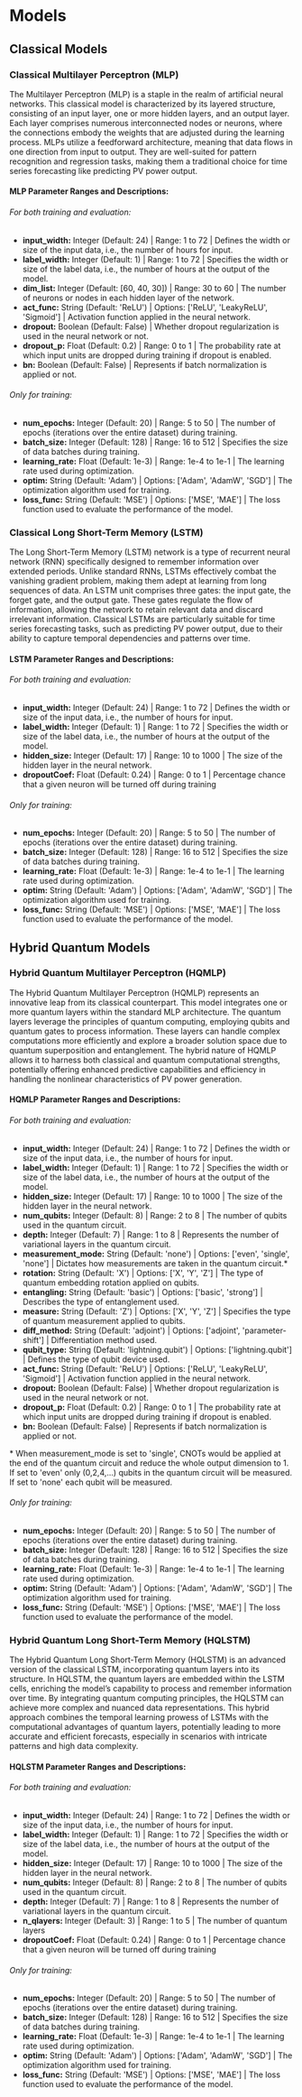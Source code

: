 # Models

## Classical Models

### Classical Multilayer Perceptron (MLP)

The Multilayer Perceptron (MLP) is a staple in the realm of artificial neural networks. This classical model is characterized by its layered structure, consisting of an input layer, one or more hidden layers, and an output layer. Each layer comprises numerous interconnected nodes or neurons, where the connections embody the weights that are adjusted during the learning process. MLPs utilize a feedforward architecture, meaning that data flows in one direction from input to output. They are well-suited for pattern recognition and regression tasks, making them a traditional choice for time series forecasting like predicting PV power output.

#### MLP Parameter Ranges and Descriptions:

###### For both training and evaluation:

- **input_width:** Integer (Default: 24) | Range: 1 to 72 | Defines the width or size of the input data, i.e., the number of hours for input.
- **label_width:** Integer (Default: 1) | Range: 1 to 72 | Specifies the width or size of the label data, i.e., the number of hours at the output of the model.
- **dim_list:** Integer (Default: [60, 40, 30]) | Range: 30 to 60 | The number of neurons or nodes in each hidden layer of the network.
- **act_func:** String (Default: 'ReLU') | Options: ['ReLU', 'LeakyReLU', 'Sigmoid'] | Activation function applied in the neural network.
- **dropout:** Boolean (Default: False) | Whether dropout regularization is used in the neural network or not.
- **dropout_p:** Float (Default: 0.2) | Range: 0 to 1 | The probability rate at which input units are dropped during training if dropout is enabled.
- **bn:** Boolean (Default: False) | Represents if batch normalization is applied or not.

###### Only for training:

- **num_epochs:** Integer (Default: 20) | Range: 5 to 50 | The number of epochs (iterations over the entire dataset) during training.
- **batch_size:** Integer (Default: 128) | Range: 16 to 512 | Specifies the size of data batches during training.
- **learning_rate:** Float (Default: 1e-3) | Range: 1e-4 to 1e-1 | The learning rate used during optimization.
- **optim:** String (Default: 'Adam') | Options: ['Adam', 'AdamW', 'SGD'] | The optimization algorithm used for training.
- **loss_func:** String (Default: 'MSE') | Options: ['MSE', 'MAE'] | The loss function used to evaluate the performance of the model.


### Classical Long Short-Term Memory (LSTM)

The Long Short-Term Memory (LSTM) network is a type of recurrent neural network (RNN) specifically designed to remember information over extended periods. Unlike standard RNNs, LSTMs effectively combat the vanishing gradient problem, making them adept at learning from long sequences of data. An LSTM unit comprises three gates: the input gate, the forget gate, and the output gate. These gates regulate the flow of information, allowing the network to retain relevant data and discard irrelevant information. Classical LSTMs are particularly suitable for time series forecasting tasks, such as predicting PV power output, due to their ability to capture temporal dependencies and patterns over time.

#### LSTM Parameter Ranges and Descriptions:

###### For both training and evaluation:

- **input_width:** Integer (Default: 24) | Range: 1 to 72 | Defines the width or size of the input data, i.e., the number of hours for input.
- **label_width:** Integer (Default: 1) | Range: 1 to 72 | Specifies the width or size of the label data, i.e., the number of hours at the output of the model.
- **hidden_size:** Integer (Default: 17) | Range: 10 to 1000 | The size of the hidden layer in the neural network.
- **dropoutCoef:** Float (Default: 0.24) | Range: 0 to 1 | Percentage chance that a given neuron will be turned off during training

###### Only for training:

- **num_epochs:** Integer (Default: 20) | Range: 5 to 50 | The number of epochs (iterations over the entire dataset) during training.
- **batch_size:** Integer (Default: 128) | Range: 16 to 512 | Specifies the size of data batches during training.
- **learning_rate:** Float (Default: 1e-3) | Range: 1e-4 to 1e-1 | The learning rate used during optimization.
- **optim:** String (Default: 'Adam') | Options: ['Adam', 'AdamW', 'SGD'] | The optimization algorithm used for training.
- **loss_func:** String (Default: 'MSE') | Options: ['MSE', 'MAE'] | The loss function used to evaluate the performance of the model.

## Hybrid Quantum Models

### Hybrid Quantum Multilayer Perceptron (HQMLP)

The Hybrid Quantum Multilayer Perceptron (HQMLP) represents an innovative leap from its classical counterpart. This model integrates one or more quantum layers within the standard MLP architecture. The quantum layers leverage the principles of quantum computing, employing qubits and quantum gates to process information. These layers can handle complex computations more efficiently and explore a broader solution space due to quantum superposition and entanglement. The hybrid nature of HQMLP allows it to harness both classical and quantum computational strengths, potentially offering enhanced predictive capabilities and efficiency in handling the nonlinear characteristics of PV power generation.

#### HQMLP Parameter Ranges and Descriptions:

###### For both training and evaluation:

- **input_width:** Integer (Default: 24) | Range: 1 to 72 | Defines the width or size of the input data, i.e., the number of hours for input.
- **label_width:** Integer (Default: 1) | Range: 1 to 72 | Specifies the width or size of the label data, i.e., the number of hours at the output of the model.
- **hidden_size:** Integer (Default: 17) | Range: 10 to 1000 | The size of the hidden layer in the neural network.
- **num_qubits:** Integer (Default: 8) | Range: 2 to 8 | The number of qubits used in the quantum circuit.
- **depth:** Integer (Default: 7) | Range: 1 to 8 | Represents the number of variational layers in the quantum circuit.
- **measurement_mode:** String (Default: 'none') | Options: ['even', 'single', 'none'] | Dictates how measurements are taken in the quantum circuit.*
- **rotation:** String (Default: 'X') | Options: ['X', 'Y', 'Z'] | The type of quantum embedding rotation applied on qubits.
- **entangling:** String (Default: 'basic') | Options: ['basic', 'strong'] | Describes the type of entanglement used.
- **measure:** String (Default: 'Z') | Options: ['X', 'Y', 'Z'] | Specifies the type of quantum measurement applied to qubits.
- **diff_method:** String (Default: 'adjoint') | Options: ['adjoint', 'parameter-shift'] | Differentiation method used.
- **qubit_type:** String (Default: 'lightning.qubit') | Options: ['lightning.qubit'] | Defines the type of qubit device used.
- **act_func:** String (Default: 'ReLU') | Options: ['ReLU', 'LeakyReLU', 'Sigmoid'] | Activation function applied in the neural network.
- **dropout:** Boolean (Default: False) | Whether dropout regularization is used in the neural network or not.
- **dropout_p:** Float (Default: 0.2) | Range: 0 to 1 | The probability rate at which input units are dropped during training if dropout is enabled.
- **bn:** Boolean (Default: False) | Represents if batch normalization is applied or not.

\* When measurement_mode is set to 'single', CNOTs would be applied at the end of the quantum circuit and reduce the whole output dimension to 1. If set to 'even' only (0,2,4,...) qubits in the quantum circuit will be measured. If set to 'none' each qubit will be measured.

###### Only for training:

- **num_epochs:** Integer (Default: 20) | Range: 5 to 50 | The number of epochs (iterations over the entire dataset) during training.
- **batch_size:** Integer (Default: 128) | Range: 16 to 512 | Specifies the size of data batches during training.
- **learning_rate:** Float (Default: 1e-3) | Range: 1e-4 to 1e-1 | The learning rate used during optimization.
- **optim:** String (Default: 'Adam') | Options: ['Adam', 'AdamW', 'SGD'] | The optimization algorithm used for training.
- **loss_func:** String (Default: 'MSE') | Options: ['MSE', 'MAE'] | The loss function used to evaluate the performance of the model.

### Hybrid Quantum Long Short-Term Memory (HQLSTM)

The Hybrid Quantum Long Short-Term Memory (HQLSTM) is an advanced version of the classical LSTM, incorporating quantum layers into its structure. In HQLSTM, the quantum layers are embedded within the LSTM cells, enriching the model’s capability to process and remember information over time. By integrating quantum computing principles, the HQLSTM can achieve more complex and nuanced data representations. This hybrid approach combines the temporal learning prowess of LSTMs with the computational advantages of quantum layers, potentially leading to more accurate and efficient forecasts, especially in scenarios with intricate patterns and high data complexity.

#### HQLSTM Parameter Ranges and Descriptions:

###### For both training and evaluation:

- **input_width:** Integer (Default: 24) | Range: 1 to 72 | Defines the width or size of the input data, i.e., the number of hours for input.
- **label_width:** Integer (Default: 1) | Range: 1 to 72 | Specifies the width or size of the label data, i.e., the number of hours at the output of the model.
- **hidden_size:** Integer (Default: 17) | Range: 10 to 1000 | The size of the hidden layer in the neural network.
- **num_qubits:** Integer (Default: 8) | Range: 2 to 8 | The number of qubits used in the quantum circuit.
- **depth:** Integer (Default: 7) | Range: 1 to 8 | Represents the number of variational layers in the quantum circuit.
- **n_qlayers:** Integer (Default: 3) | Range: 1 to 5 | The number of quantum layers
- **dropoutCoef:** Float (Default: 0.24) | Range: 0 to 1 | Percentage chance that a given neuron will be turned off during training

###### Only for training:

- **num_epochs:** Integer (Default: 20) | Range: 5 to 50 | The number of epochs (iterations over the entire dataset) during training.
- **batch_size:** Integer (Default: 128) | Range: 16 to 512 | Specifies the size of data batches during training.
- **learning_rate:** Float (Default: 1e-3) | Range: 1e-4 to 1e-1 | The learning rate used during optimization.
- **optim:** String (Default: 'Adam') | Options: ['Adam', 'AdamW', 'SGD'] | The optimization algorithm used for training.
- **loss_func:** String (Default: 'MSE') | Options: ['MSE', 'MAE'] | The loss function used to evaluate the performance of the model.
